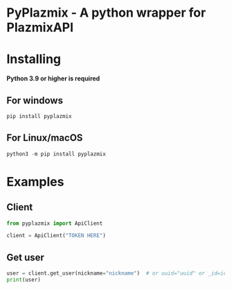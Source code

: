 # PyPlazmix - A python wrapper for PlazmixAPI
# Installing
**Python 3.9 or higher is required**
## For windows
```py
pip install pyplazmix
```
## For Linux/macOS
```py
python3 -m pip install pyplazmix
```
# Examples
## Client
```py
from pyplazmix import ApiClient

client = ApiClient("TOKEN HERE")
```
## Get user
```py
user = client.get_user(nickname="nickname")  # or uuid="uuid" or _id=id
print(user)
```
